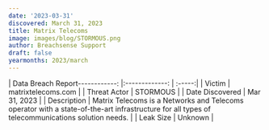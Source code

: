```yaml
---
date: '2023-03-31'
discovered: March 31, 2023
title: Matrix Telecoms
image: images/blog/STORMOUS.png
author: Breachsense Support
draft: false
yearmonths: 2023/march
---
```


| Data Breach Report------------:     |:-------------:    | :-----:|
| Victim      | matrixtelecoms.com      | 
| Threat Actor      | STORMOUS      | 
| Date Discovered      | Mar 31, 2023      | 
| Description      | Matrix Telecoms is a Networks and Telecoms operator with a state-of-the-art infrastructure for all types of telecommunications solution needs.      | 
| Leak Size      | Unknown      | 

